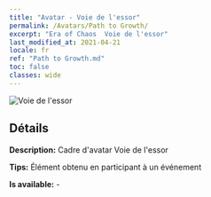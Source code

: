 ```yaml
---
title: "Avatar - Voie de l'essor"
permalink: /Avatars/Path to Growth/
excerpt: "Era of Chaos  Voie de l'essor"
last_modified_at: 2021-04-21
locale: fr
ref: "Path to Growth.md"
toc: false
classes: wide
---
```

 ![Voie de l'essor](/images/a/avatarFrame_68.png)

## Détails

 **Description:** Cadre d'avatar Voie de l'essor 

 **Tips:** Élément obtenu en participant à un événement 

 **Is available:**  - 

